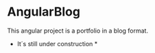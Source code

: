# AngularBlog

This angular project is a portfolio in a blog format.

* It´s still under construction *

